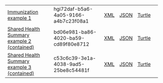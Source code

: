 <table class="list">
            <tr>
                <td><a href="Immunization-hgi72daf-b5a6-4a05-9166-a4b7c23f08a1.html">Immunization example 1</a></td>
                <td>hgi72daf-b5a6-4a05-9166-a4b7c23f08a1</td>
                <td><a href="Immunization-hgi72daf-b5a6-4a05-9166-a4b7c23f08a1.xml.html">XML</a></td>
                <td><a href="Immunization-hgi72daf-b5a6-4a05-9166-a4b7c23f08a1.json.html">JSON</a></td>
                <td><a href="Immunization-hgi72daf-b5a6-4a05-9166-a4b7c23f08a1.ttl.html">Turtle</a></td>
                <td></td>
            </tr>
            <tr>
                <td><a href="Composition-bd06e981-ba86-4020-ba59-cd89f80e8712.html">Shared Health Summary example 2 (contained)</a></td>
                <td>bd06e981-ba86-4020-ba59-cd89f80e8712</td>
                <td><a href="Composition-bd06e981-ba86-4020-ba59-cd89f80e8712.xml.html">XML</a></td>
                <td><a href="Composition-bd06e981-ba86-4020-ba59-cd89f80e8712.json.html">JSON</a></td>
                <td><a href="Composition-bd06e981-ba86-4020-ba59-cd89f80e8712.ttl.html">Turtle</a></td>
                <td></td>
            </tr>
            <tr>
                <td><a href="Composition-c53c6c39-3e1a-4038-9ad5-25be8c54481f.html">Shared Health Summary example 3 (contained)</a></td>
                <td>c53c6c39-3e1a-4038-9ad5-25be8c54481f</td>
                <td><a href="Composition-c53c6c39-3e1a-4038-9ad5-25be8c54481f.xml.html">XML</a></td>
                <td><a href="Composition-c53c6c39-3e1a-4038-9ad5-25be8c54481f.json.html">JSON</a></td>
                <td><a href="Composition-c53c6c39-3e1a-4038-9ad5-25be8c54481f.ttl.html">Turtle</a></td>
                <td></td>
            </tr>
 </table>
